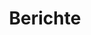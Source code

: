 ---
layout: project
title: "Berichte"
description: "Description of Project #1"
header-img: "img/background.jpg"
category: report
---